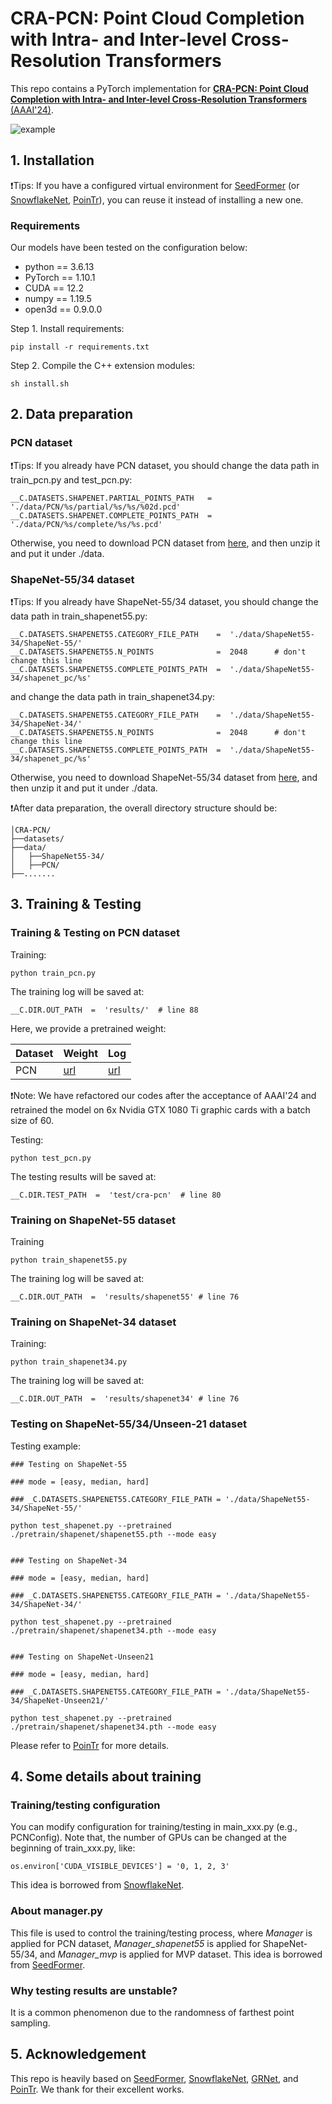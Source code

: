 # CRA-PCN: Point Cloud Completion with Intra- and Inter-level Cross-Resolution Transformers

This repo contains a PyTorch implementation for [**CRA-PCN: Point Cloud Completion with Intra- and Inter-level Cross-Resolution Transformers** (AAAI'24)](https://arxiv.org/abs/2401.01552).

![example](./vis.png) 


## 1. Installation
❗Tips: If you have a configured virtual environment for [SeedFormer](https://github.com/hrzhou2/seedformer) 
(or [SnowflakeNet](https://github.com/AllenXiangX/SnowflakeNet), [PoinTr](https://github.com/yuxumin/PoinTr)), you can reuse it instead of installing a new one.
### Requirements
Our models have been tested on the configuration below:
- python == 3.6.13
- PyTorch == 1.10.1
- CUDA == 12.2
- numpy == 1.19.5
- open3d ==  0.9.0.0

Step 1. Install requirements:
```
pip install -r requirements.txt
```

Step 2. Compile the C++ extension modules:
```
sh install.sh
```


## 2. Data preparation
### PCN dataset
❗Tips: If you already have PCN dataset, you should change the data path in train_pcn.py and test_pcn.py:
```
__C.DATASETS.SHAPENET.PARTIAL_POINTS_PATH   =  './data/PCN/%s/partial/%s/%s/%02d.pcd'
__C.DATASETS.SHAPENET.COMPLETE_POINTS_PATH  =  './data/PCN/%s/complete/%s/%s.pcd'
```
Otherwise, you need to download PCN dataset from [here](https://gateway.infinitescript.com/s/ShapeNetCompletion), 
and then unzip it and put it under ./data.

### ShapeNet-55/34 dataset
❗Tips: If you already have ShapeNet-55/34 dataset, you should change the data path in train_shapenet55.py:
```
__C.DATASETS.SHAPENET55.CATEGORY_FILE_PATH    =  './data/ShapeNet55-34/ShapeNet-55/'
__C.DATASETS.SHAPENET55.N_POINTS              =  2048      # don't change this line
__C.DATASETS.SHAPENET55.COMPLETE_POINTS_PATH  =  './data/ShapeNet55-34/shapenet_pc/%s'
```
and change the data path in train_shapenet34.py:
```
__C.DATASETS.SHAPENET55.CATEGORY_FILE_PATH    =  './data/ShapeNet55-34/ShapeNet-34/'
__C.DATASETS.SHAPENET55.N_POINTS              =  2048      # don't change this line
__C.DATASETS.SHAPENET55.COMPLETE_POINTS_PATH  =  './data/ShapeNet55-34/shapenet_pc/%s'
```

Otherwise, you need to download ShapeNet-55/34 dataset from [here](https://github.com/yuxumin/PoinTr/blob/master/DATASET.md), and then unzip it and put it under ./data.

❗After data preparation, the overall directory structure should be:
```
│CRA-PCN/
├──datasets/
├──data/
│   ├──ShapeNet55-34/
│   ├──PCN/
├──.......
```



## 3. Training & Testing

### Training & Testing on PCN dataset
Training:
```
python train_pcn.py
```

The training log will be saved at:
```
__C.DIR.OUT_PATH  =  'results/'  # line 88
```
Here, we provide a pretrained weight:

| Dataset | Weight  | Log |
|  ----  | ----  |  ----  |
|  PCN  | [url](https://github.com/EasyRy/CRA-PCN/blob/main/pretrain/pcn/ckpt-best.pth)  | [url](https://github.com/EasyRy/CRA-PCN/blob/main/pretrain/pcn/log.txt) |

❗Note: We have refactored our codes after the acceptance of AAAI'24 and retrained the model on 6x Nvidia GTX 1080 Ti graphic cards with a batch size of 60.

Testing:
```
python test_pcn.py
```
The testing results will be saved at:
```
__C.DIR.TEST_PATH  =  'test/cra-pcn'  # line 80
```

### Training on ShapeNet-55 dataset
Training 
```
python train_shapenet55.py 
```
The training log will be saved at:
```
__C.DIR.OUT_PATH  =  'results/shapenet55' # line 76
```
### Training on ShapeNet-34 dataset
Training:
```
python train_shapenet34.py
```
The training log will be saved at:
```
__C.DIR.OUT_PATH  =  'results/shapenet34' # line 76
```

### Testing on ShapeNet-55/34/Unseen-21 dataset
Testing example:
```
### Testing on ShapeNet-55

### mode = [easy, median, hard]

### _C.DATASETS.SHAPENET55.CATEGORY_FILE_PATH = './data/ShapeNet55-34/ShapeNet-55/'

python test_shapenet.py --pretrained ./pretrain/shapenet/shapenet55.pth --mode easy


### Testing on ShapeNet-34

### mode = [easy, median, hard]

### _C.DATASETS.SHAPENET55.CATEGORY_FILE_PATH = './data/ShapeNet55-34/ShapeNet-34/'

python test_shapenet.py --pretrained ./pretrain/shapenet/shapenet34.pth --mode easy


### Testing on ShapeNet-Unseen21

### mode = [easy, median, hard]

### _C.DATASETS.SHAPENET55.CATEGORY_FILE_PATH = './data/ShapeNet55-34/ShapeNet-Unseen21/'

python test_shapenet.py --pretrained ./pretrain/shapenet/shapenet34.pth --mode easy

```
Please refer to [PoinTr](https://github.com/yuxumin/PoinTr) for more details.


## 4. Some details about training


### Training/testing configuration  

You can modify configuration for training/testing in main_xxx.py (e.g., PCNConfig).
Note that, the number of GPUs can be changed at the beginning of train_xxx.py, like:
```
os.environ['CUDA_VISIBLE_DEVICES'] = '0, 1, 2, 3'
```
This idea is borrowed from [SnowflakeNet](https://github.com/AllenXiangX/SnowflakeNet).


### About manager.py 

This file is used to control the training/testing process, where *Manager* is applied for PCN dataset, *Manager_shapenet55* is applied for ShapeNet-55/34, and *Manager_mvp* is applied for MVP dataset. This idea is borrowed from [SeedFormer](https://github.com/hrzhou2/seedformer).


### Why testing results are unstable?  

It is a common phenomenon due to the randomness of farthest point sampling.


## 5. Acknowledgement
This repo is heavily based on [SeedFormer](https://github.com/hrzhou2/seedformer), [SnowflakeNet](https://github.com/AllenXiangX/SnowflakeNet), [GRNet](https://github.com/hzxie/GRNet), and [PoinTr](https://github.com/yuxumin/PoinTr).
We thank for their excellent works.
